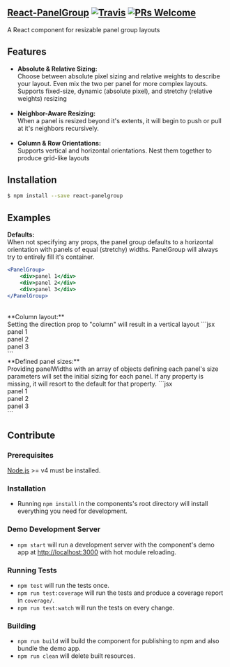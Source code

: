 ## [React-PanelGroup]() [![Travis][build-badge]][build] [![PRs Welcome][PR-badge]][PRwelcome]

A React component for resizable panel group layouts

[build-badge]: https://img.shields.io/travis/DanFessler/react-panelgroup/master.svg?style=flat
[build]: https://travis-ci.org/DanFessler/react-panelgroup

[PR-badge]: https://img.shields.io/badge/PRs-welcome-brightgreen.svg
[PRwelcome]: CONTRIBUTING.md


## Features

* **Absolute & Relative Sizing:** <br/>
Choose between absolute pixel sizing and relative weights to describe your layout. Even mix the two per panel for more complex layouts. Supports fixed-size, dynamic (absolute pixel), and stretchy (relative weights) resizing
<br/><br/>
* **Neighbor-Aware Resizing:** <br/>
When a panel is resized beyond it's extents, it will begin to push or pull at it's neighbors recursively.
<br/><br/>
* **Column & Row Orientations:** <br/>
Supports vertical and horizontal orientations. Nest them together to produce grid-like layouts


## Installation

```sh
$ npm install --save react-panelgroup
```

## Examples

**Defaults:**<br/>
When not specifying any props, the panel group defaults to a horizontal orientation with panels of equal (stretchy) widths.  PanelGroup will always try to entirely fill it's container.
```jsx
<PanelGroup>
	<div>panel 1</div>
    <div>panel 2</div>
    <div>panel 3</div>
</PanelGroup>
```
<br/>
**Column layout:**<br/>
Setting the direction prop to "column" will result in a vertical layout
```jsx
<PanelGroup direction="column">
	<div>panel 1</div>
    <div>panel 2</div>
    <div>panel 3</div>
</PanelGroup>
```
<br/>
**Defined panel sizes:**<br/>
Providing panelWidths with an array of objects defining each panel's size parameters will set the initial sizing for each panel.  If any property is missing, it will resort to the default for that property.
```jsx
<PanelGroup panelWidths={[
	{size: 100, minSize:50, resize: "dynamic"},
    {minSize:100, resize: "stretch"},
    {size: 100, minSize:50, resize: "dynamic"}
]}>
	<div>panel 1</div>
    <div>panel 2</div>
    <div>panel 3</div>
</PanelGroup>
```

## Contribute

### Prerequisites
[Node.js](http://nodejs.org/) >= v4 must be installed.

### Installation
- Running `npm install` in the components's root directory will install everything you need for development.

### Demo Development Server
- `npm start` will run a development server with the component's demo app at [http://localhost:3000](http://localhost:3000) with hot module reloading.

### Running Tests
- `npm test` will run the tests once.
- `npm run test:coverage` will run the tests and produce a coverage report in `coverage/`.
- `npm run test:watch` will run the tests on every change.

### Building
- `npm run build` will build the component for publishing to npm and also bundle the demo app.
- `npm run clean` will delete built resources.
